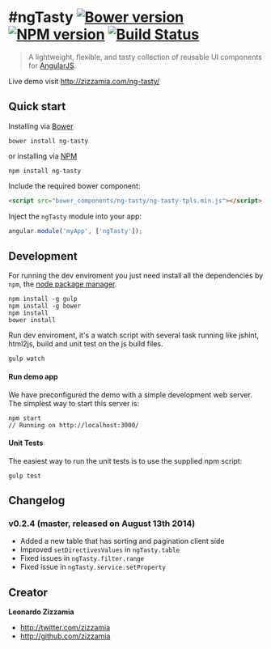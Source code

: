 # #ngTasty [![Bower version](https://badge.fury.io/bo/ng-tasty.svg)](http://badge.fury.io/bo/ng-tasty) [![NPM version](https://badge.fury.io/js/ng-tasty.svg)](http://badge.fury.io/js/ng-tasty) [![Build Status](https://secure.travis-ci.org/Zizzamia/ng-tasty.svg)](http://travis-ci.org/Zizzamia/ng-tasty)
> A lightweight, flexible, and tasty collection of reusable UI components for [AngularJS](https://angularjs.org/).

Live demo visit http://zizzamia.com/ng-tasty/

## Quick start

Installing via [Bower](http://bower.io/search/?q=ng-tasty)
```
bower install ng-tasty
```
or installing via [NPM](https://www.npmjs.org/package/ng-tasty)
```
npm install ng-tasty
```

Include the required bower component:
``` html
<script src="bower_components/ng-tasty/ng-tasty-tpls.min.js"></script>
```

Inject the `ngTasty` module into your app:
``` JavaScript
angular.module('myApp', ['ngTasty']);
```


## Development
For running the dev enviroment you just need install
all the dependencies by `npm`, the [node package manager][npm]. 

```
npm install -g gulp
npm install -g bower
npm install
bower install
```

Run dev enviroment, it's a watch script with several task running
like jshint, html2js, build and unit test on the js build files.
```
gulp watch
```

#### Run demo app

We have preconfigured the demo with a simple development web server.  
The simplest way to start this server is:

```
npm start
// Running on http://localhost:3000/
```

#### Unit Tests

The easiest way to run the unit tests is to use the supplied npm script:

```
gulp test
```

## Changelog

### v0.2.4 (master, released on August 13th 2014)
- Added a new table that has sorting and pagination client side
- Improved `setDirectivesValues` in `ngTasty.table`
- Fixed issues in `ngTasty.filter.range`
- Fixed issue in `ngTasty.service.setProperty`

## Creator

**Leonardo Zizzamia**

- <http://twitter.com/zizzamia>
- <http://github.com/zizzamia>


[npm]: https://www.npmjs.org/